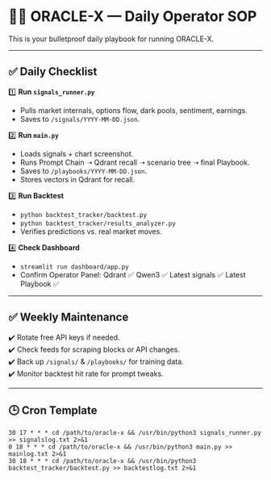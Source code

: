 # 🧙‍♂️ ORACLE-X — Daily Operator SOP

This is your bulletproof daily playbook for running ORACLE-X.

---

## ✅ Daily Checklist

1️⃣ **Run `signals_runner.py`**
- Pulls market internals, options flow, dark pools, sentiment, earnings.
- Saves to `/signals/YYYY-MM-DD.json`.

2️⃣ **Run `main.py`**
- Loads signals + chart screenshot.
- Runs Prompt Chain ➝ Qdrant recall ➝ scenario tree ➝ final Playbook.
- Saves to `/playbooks/YYYY-MM-DD.json`.
- Stores vectors in Qdrant for recall.

3️⃣ **Run Backtest**
- `python backtest_tracker/backtest.py`
- `python backtest_tracker/results_analyzer.py`
- Verifies predictions vs. real market moves.

4️⃣ **Check Dashboard**
- `streamlit run dashboard/app.py`
- Confirm Operator Panel: Qdrant ✅ Qwen3 ✅ Latest signals ✅ Latest Playbook ✅

---

## ✅ Weekly Maintenance

✔️ Rotate free API keys if needed.  
✔️ Check feeds for scraping blocks or API changes.  
✔️ Back up `/signals/` & `/playbooks/` for training data.  
✔️ Monitor backtest hit rate for prompt tweaks.

---

## 🕒 Cron Template

```cron
30 17 * * * cd /path/to/oracle-x && /usr/bin/python3 signals_runner.py >> signalslog.txt 2>&1
0 18 * * * cd /path/to/oracle-x && /usr/bin/python3 main.py >> mainlog.txt 2>&1
30 18 * * * cd /path/to/oracle-x && /usr/bin/python3 backtest_tracker/backtest.py >> backtestlog.txt 2>&1
